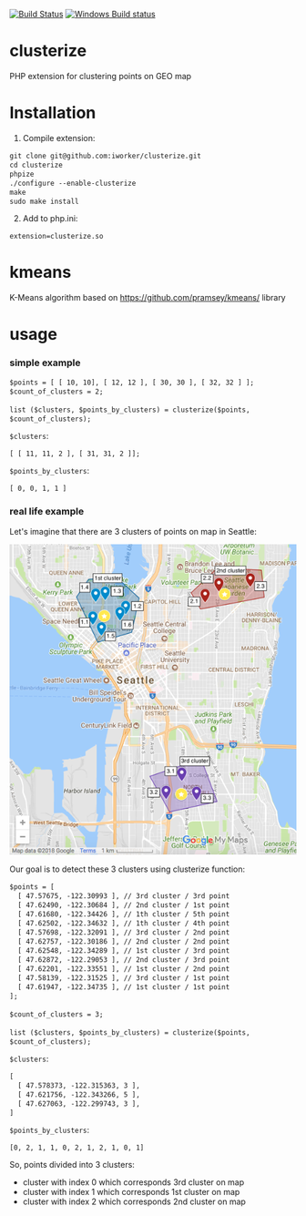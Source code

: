 [![Build Status](https://travis-ci.org/iworker/clusterize.svg?branch=master)](https://travis-ci.org/iworker/clusterize)
[![Windows Build status](https://ci.appveyor.com/api/projects/status/db0k8h3f4n263nat?svg=true)](https://ci.appveyor.com/project/iworker/clusterize)

# clusterize
PHP extension for clustering points on GEO map

# Installation

1. Compile extension:
```
git clone git@github.com:iworker/clusterize.git
cd clusterize
phpize
./configure --enable-clusterize
make
sudo make install
```
2. Add to php.ini:
```
extension=clusterize.so
```

# kmeans
K-Means algorithm based on https://github.com/pramsey/kmeans/ library

# usage

### simple example

```
$points = [ [ 10, 10], [ 12, 12 ], [ 30, 30 ], [ 32, 32 ] ];
$count_of_clusters = 2;
 
list ($clusters, $points_by_clusters) = clusterize($points, $count_of_clusters);
```

`$clusters`:
```
[ [ 11, 11, 2 ], [ 31, 31, 2 ]];
```

`$points_by_clusters`:
```
[ 0, 0, 1, 1 ]
```

### real life example

Let's imagine that there are 3 clusters of points on map in Seattle:

[![3 clusters in Seattle](https://raw.githubusercontent.com/iworker/clusterize/assets/map001.png)](https://drive.google.com/open?id=1JEVJFMpGEaF5nYbsBms7J_ZDLtSMR8of&usp=sharing)

Our goal is to detect these 3 clusters using clusterize function:

```
$points = [
  [ 47.57675, -122.30993 ], // 3rd cluster / 3rd point
  [ 47.62490, -122.30684 ], // 2nd cluster / 1st point
  [ 47.61680, -122.34426 ], // 1th cluster / 5th point
  [ 47.62502, -122.34632 ], // 1th cluster / 4th point
  [ 47.57698, -122.32091 ], // 3rd cluster / 2nd point
  [ 47.62757, -122.30186 ], // 2nd cluster / 2nd point
  [ 47.62548, -122.34289 ], // 1st cluster / 3rd point
  [ 47.62872, -122.29053 ], // 2nd cluster / 3rd point
  [ 47.62201, -122.33551 ], // 1st cluster / 2nd point
  [ 47.58139, -122.31525 ], // 3rd cluster / 1st point
  [ 47.61947, -122.34735 ], // 1st cluster / 1st point
];
 
$count_of_clusters = 3;
 
list ($clusters, $points_by_clusters) = clusterize($points, $count_of_clusters);
```

`$clusters`:
```
[
  [ 47.578373, -122.315363, 3 ],
  [ 47.621756, -122.343266, 5 ],
  [ 47.627063, -122.299743, 3 ],
]
```

`$points_by_clusters`:
```
[0, 2, 1, 1, 0, 2, 1, 2, 1, 0, 1]
```

So, points divided into 3 clusters:
 - cluster with index 0 which corresponds 3rd cluster on map
 - cluster with index 1 which corresponds 1st cluster on map
 - cluster with index 2 which corresponds 2nd cluster on map 
